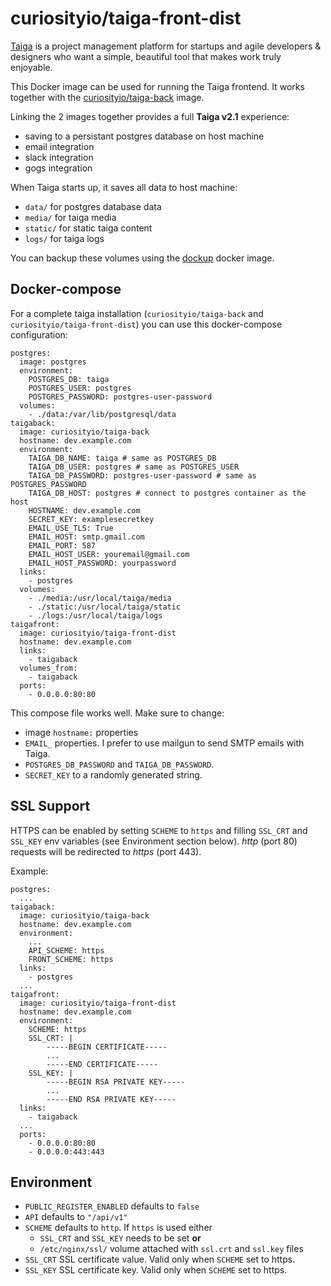 # curiosityio/taiga-front-dist

[Taiga](https://taiga.io/) is a project management platform for startups and agile developers & designers who want a simple, beautiful tool that makes work truly enjoyable.

This Docker image can be used for running the Taiga frontend. It works together with the [curiosityio/taiga-back](https://registry.hub.docker.com/r/curiosityio/taiga-back/) image.

Linking the 2 images together provides a full **Taiga v2.1** experience:

* saving to a persistant postgres database on host machine
* email integration 
* slack integration
* gogs integration

When Taiga starts up, it saves all data to host machine:

* `data/` for postgres database data
* `media/` for taiga media
* `static/` for static taiga content 
* `logs/` for taiga logs 

You can backup these volumes using the [dockup](https://github.com/tutumcloud/dockup) docker image. 

## Docker-compose

For a complete taiga installation (``curiosityio/taiga-back`` and ``curiosityio/taiga-front-dist``) you can use this docker-compose configuration:

```
postgres:
  image: postgres
  environment:
    POSTGRES_DB: taiga
    POSTGRES_USER: postgres
    POSTGRES_PASSWORD: postgres-user-password
  volumes:
    - ./data:/var/lib/postgresql/data
taigaback:
  image: curiosityio/taiga-back
  hostname: dev.example.com
  environment:
    TAIGA_DB_NAME: taiga # same as POSTGRES_DB
    TAIGA_DB_USER: postgres # same as POSTGRES_USER
    TAIGA_DB_PASSWORD: postgres-user-password # same as POSTGRES_PASSWORD
    TAIGA_DB_HOST: postgres # connect to postgres container as the host
    HOSTNAME: dev.example.com
    SECRET_KEY: examplesecretkey
    EMAIL_USE_TLS: True
    EMAIL_HOST: smtp.gmail.com
    EMAIL_PORT: 587
    EMAIL_HOST_USER: youremail@gmail.com
    EMAIL_HOST_PASSWORD: yourpassword
  links:
    - postgres
  volumes:
    - ./media:/usr/local/taiga/media
    - ./static:/usr/local/taiga/static
    - ./logs:/usr/local/taiga/logs
taigafront:
  image: curiosityio/taiga-front-dist
  hostname: dev.example.com
  links:
    - taigaback
  volumes_from:
    - taigaback
  ports:
    - 0.0.0.0:80:80
```

This compose file works well. Make sure to change:

* image `hostname:` properties
* `EMAIL_` properties. I prefer to use mailgun to send SMTP emails with Taiga.
* `POSTGRES_DB_PASSWORD` and `TAIGA_DB_PASSWORD`.
* `SECRET_KEY` to a randomly generated string.

## SSL Support

HTTPS can be enabled by setting ``SCHEME`` to ``https`` and filling ``SSL_CRT``
and ``SSL_KEY`` env variables (see Environment section below). *http* (port 80) 
requests will be redirected to *https* (port 443).

Example:

```
postgres:
  ...
taigaback:
  image: curiosityio/taiga-back
  hostname: dev.example.com
  environment:
    ...
    API_SCHEME: https
    FRONT_SCHEME: https
  links:
    - postgres
  ...
taigafront:
  image: curiosityio/taiga-front-dist
  hostname: dev.example.com
  environment:
    SCHEME: https
    SSL_CRT: |
        -----BEGIN CERTIFICATE-----
        ...
        -----END CERTIFICATE-----
    SSL_KEY: |
        -----BEGIN RSA PRIVATE KEY-----
        ...
        -----END RSA PRIVATE KEY-----
  links:
    - taigaback
  ...
  ports:
    - 0.0.0.0:80:80
    - 0.0.0.0:443:443
```

## Environment

* ``PUBLIC_REGISTER_ENABLED`` defaults to ``false``
* ``API`` defaults to ``"/api/v1"``
* ``SCHEME`` defaults to ``http``. If ``https`` is used either
  * ``SSL_CRT`` and ``SSL_KEY`` needs to be set **or** 
  * ``/etc/nginx/ssl/`` volume attached with ``ssl.crt`` and ``ssl.key`` files
* ``SSL_CRT`` SSL certificate value. Valid only when ``SCHEME`` set to https.
* ``SSL_KEY`` SSL certificate key. Valid only when ``SCHEME`` set to https.
